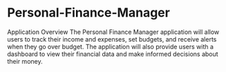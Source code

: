 # Personal-Finance-Manager
Application Overview  The Personal Finance Manager application will allow users to track their income and expenses, set budgets, and receive alerts when they go over budget. The application will also provide users with a dashboard to view their financial data and make informed decisions about their money.
